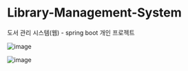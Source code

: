 # Library-Management-System

도서 관리 시스템(웹) - spring boot 개인 프로젝트

![image](https://user-images.githubusercontent.com/65898555/187429606-6db2c86a-d993-4123-87b2-f1b70124b5b5.png)

![image](https://user-images.githubusercontent.com/65898555/187429571-8a6a9f2c-5ddc-498c-bca2-472901a06833.png)
